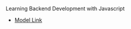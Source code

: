 Learning Backend Development with Javascript

- [Model Link](https://app.eraser.io/workspace/YtPqZ1VogxGy1jzIDkzj)